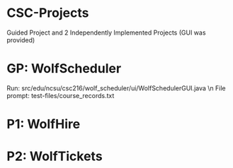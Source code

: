 # CSC-Projects
Guided Project and 2 Independently Implemented Projects (GUI was provided)

# GP: WolfScheduler
Run: src/edu/ncsu/csc216/wolf_scheduler/ui/WolfSchedulerGUI.java \n
File prompt: test-files/course_records.txt

# P1: WolfHire


# P2: WolfTickets
